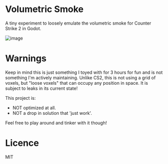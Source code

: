# Volumetric Smoke

A tiny experiment to loosely emulate the volumetric smoke for Counter Strike 2 in Godot.

![image](https://user-images.githubusercontent.com/52043844/227695407-4565a31e-c191-497b-832a-165ab2b663a8.png)

# Warnings

Keep in mind this is just something I toyed with for 3 hours for fun and is not something I'm actively maintaining.
Unlike CS2, this is not using a grid of voxels, but "loose voxels" that can occupy any position in space.
It is subject to leaks in its current state!

This project is:
+ NOT optimized at all.
+ NOT a drop in solution that 'just work'.

Feel free to play around and tinker with it though!

# Licence
MIT
